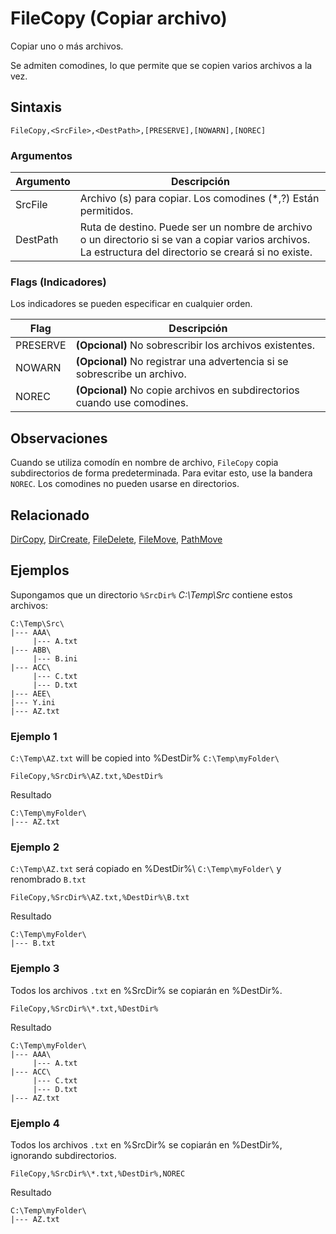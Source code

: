 # FileCopy (Copiar archivo)

Copiar uno o más archivos.

Se admiten comodines, lo que permite que se copien varios archivos a la vez.

## Sintaxis

```pebakery
FileCopy,<SrcFile>,<DestPath>,[PRESERVE],[NOWARN],[NOREC]
```

### Argumentos

| Argumento | Descripción |
| --- | --- |
| SrcFile | Archivo (s) para copiar. Los comodines (*,?) Están permitidos. |
| DestPath | Ruta de destino. Puede ser un nombre de archivo o un directorio si se van a copiar varios archivos. La estructura del directorio se creará si no existe. |

### Flags (Indicadores)

Los indicadores se pueden especificar en cualquier orden.

| Flag | Descripción |
| --- | --- |
| PRESERVE | **(Opcional)** No sobrescribir los archivos existentes. |
| NOWARN | **(Opcional)** No registrar una advertencia si se sobrescribe un archivo. |
| NOREC | **(Opcional)** No copie archivos en subdirectorios cuando use comodines. |

## Observaciones

Cuando se utiliza comodín en nombre de archivo, `FileCopy` copia subdirectorios de forma predeterminada. Para evitar esto, use la bandera `NOREC`. Los comodines no pueden usarse en directorios.

## Relacionado

[DirCopy](./DirCopy.md), [DirCreate](./DirCreate.md), [FileDelete](./FileDelete.md), [FileMove](./FileMove.md), [PathMove](./PathMove.md)

## Ejemplos

Supongamos que un directorio `%SrcDir%` *C:\Temp\Src* contiene estos archivos:

```pebakery
C:\Temp\Src\
|--- AAA\
     |--- A.txt
|--- ABB\
     |--- B.ini
|--- ACC\
     |--- C.txt
     |--- D.txt
|--- AEE\
|--- Y.ini
|--- AZ.txt
```

### Ejemplo 1

`C:\Temp\AZ.txt` will be copied into %DestDir% `C:\Temp\myFolder\`

```pebakery
FileCopy,%SrcDir%\AZ.txt,%DestDir%
```

Resultado

```pebakery
C:\Temp\myFolder\
|--- AZ.txt
```

### Ejemplo 2

`C:\Temp\AZ.txt` será copiado en %DestDir%\ `C:\Temp\myFolder\` y renombrado `B.txt`

```pebakery
FileCopy,%SrcDir%\AZ.txt,%DestDir%\B.txt
```

Resultado

```pebakery
C:\Temp\myFolder\
|--- B.txt
```

### Ejemplo 3

Todos los archivos `.txt` en %SrcDir% se copiarán en %DestDir%.

```pebakery
FileCopy,%SrcDir%\*.txt,%DestDir%
```

Resultado

```pebakery
C:\Temp\myFolder\
|--- AAA\
     |--- A.txt
|--- ACC\
     |--- C.txt
     |--- D.txt
|--- AZ.txt
```

### Ejemplo 4

Todos los archivos `.txt` en %SrcDir% se copiarán en %DestDir%, ignorando subdirectorios.
```pebakery
FileCopy,%SrcDir%\*.txt,%DestDir%,NOREC
```

Resultado

```pebakery
C:\Temp\myFolder\
|--- AZ.txt
```
